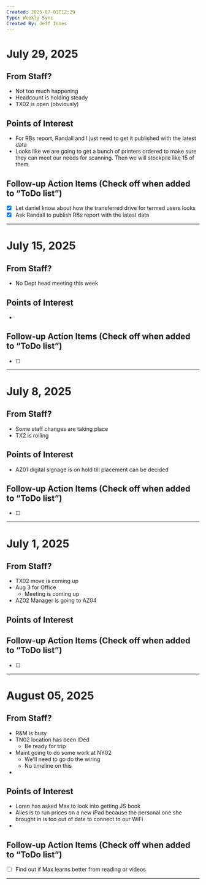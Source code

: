 ```yaml
---
Created: 2025-07-01T12:29
Type: Weekly Sync
Created By: Jeff Innes
---
```

# July 29, 2025

## From Staff?

- Not too much happening
- Headcount is holding steady
- TX02 is open (obviously)

## Points of Interest

- For RBs report, Randall and I just need to get it published with the latest data
- Looks like we are going to get a bunch of printers ordered to make sure they can meet our needs for scanning. Then we will stockpile like 15 of them.

## Follow-up Action Items (Check off when added to “ToDo list”)

- [x] Let daniel know about how the transferred drive for termed users looks
- [x] Ask Randall to publish RBs report with the latest data

---
# July 15, 2025

## From Staff?

- No Dept head meeting this week

## Points of Interest

- 

## Follow-up Action Items (Check off when added to “ToDo list”)

- [ ]

---
# July 8, 2025

## From Staff?

- Some staff changes are taking place
- TX2 is rolling

## Points of Interest

- AZ01 digital signage is on hold till placement can be decided

## Follow-up Action Items (Check off when added to “ToDo list”)

- [ ]

---

# July 1, 2025

## From Staff?

- TX02 move is coming up
- Aug 3 for Office
    - Meeting is coming up
- AZ02 Manager is going to AZ04

## Points of Interest

## Follow-up Action Items (Check off when added to “ToDo list”)

- [ ]

---
# August 05, 2025

## From Staff?

- R&M is busy
- TN02 location has been IDed
	- Be ready for trip
- Maint going to do some work at NY02
	- We'll need to go do the wiring
	- No timeline on this
- 

## Points of Interest

- Loren has asked Max to look into getting JS book
- Alies is to run prices on a new iPad because the personal one she brought in is too out of date to connect to our WiFi
- 

## Follow-up Action Items (Check off when added to “ToDo list”)

- [ ] Find out if Max learns better from reading or videos

---